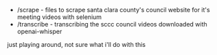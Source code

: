 * /scrape - files to scrape santa clara county's council website for it's meeting videos with selenium
* /transcribe - transcribing the sccc council videos downloaded with openai-whisper

just playing around, not sure what i'll do with this